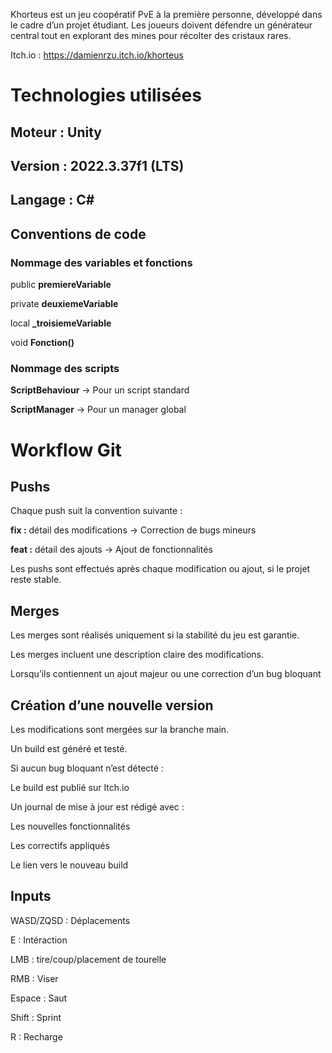 Khorteus est un jeu coopératif PvE à la première personne, développé dans le cadre d’un projet étudiant.
Les joueurs doivent défendre un générateur central tout en explorant des mines pour récolter des cristaux rares.

Itch.io : https://damienrzu.itch.io/khorteus 

# Technologies utilisées
## Moteur : Unity

## Version : 2022.3.37f1 (LTS)

## Langage : C#

## Conventions de code
### Nommage des variables et fonctions
public **premiereVariable**

private **deuxiemeVariable**

local **_troisiemeVariable**

void **Fonction()**

### Nommage des scripts
**ScriptBehaviour** → Pour un script standard

**ScriptManager** → Pour un manager global

# Workflow Git
## Pushs
Chaque push suit la convention suivante :

**fix :** détail des modifications → Correction de bugs mineurs

**feat :** détail des ajouts → Ajout de fonctionnalités

Les pushs sont effectués après chaque modification ou ajout, si le projet reste stable.

## Merges
Les merges sont réalisés uniquement si la stabilité du jeu est garantie.

Les merges incluent une description claire des modifications.

Lorsqu’ils contiennent un ajout majeur ou une correction d’un bug bloquant


## Création d’une nouvelle version
Les modifications sont mergées sur la branche main.

Un build est généré et testé.

Si aucun bug bloquant n’est détecté :

Le build est publié sur Itch.io

Un journal de mise à jour est rédigé avec :

Les nouvelles fonctionnalités

Les correctifs appliqués

Le lien vers le nouveau build

## Inputs
WASD/ZQSD : Déplacements

E : Intéraction

LMB : tire/coup/placement de tourelle

RMB : Viser

Espace : Saut

Shift : Sprint

R : Recharge

